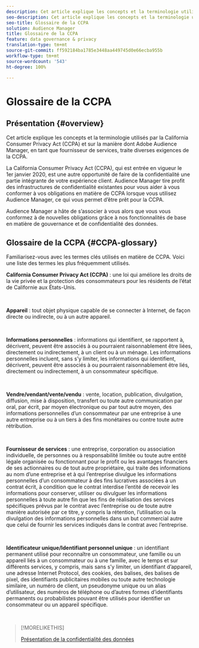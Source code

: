 ```yaml
---
description: Cet article explique les concepts et la terminologie utilisés par la California Consumer Privacy Act (CCPA) et sur la manière dont Adobe Audience Manager traite diverses exigences de la CCPA.
seo-description: Cet article explique les concepts et la terminologie utilisés par la California Consumer Privacy Act (CCPA) et sur la manière dont Adobe Audience Manager traite diverses exigences de la CCPA.
seo-title: Glossaire de la CCPA
solution: Audience Manager
title: Glossaire de la CCPA
feature: data governance & privacy
translation-type: tm+mt
source-git-commit: ff592184ba1785e3448aa449745d0e66ecba955b
workflow-type: tm+mt
source-wordcount: '543'
ht-degree: 100%

---
```



# Glossaire de la CCPA

## Présentation {#overview}

Cet article explique les concepts et la terminologie utilisés par la California Consumer Privacy Act (CCPA) et sur la manière dont Adobe Audience Manager, en tant que fournisseur de services, traite diverses exigences de la CCPA.

La California Consumer Privacy Act (CCPA), qui est entrée en vigueur le 1er janvier 2020, est une autre opportunité de faire de la confidentialité une partie intégrante de votre expérience client. Audience Manager tire profit des infrastructures de confidentialité existantes pour vous aider à vous conformer à vos obligations en matière de CCPA lorsque vous utilisez Audience Manager, ce qui vous permet d’être prêt pour la CCPA.

Audience Manager a hâte de s’associer à vous alors que vous vous conformez à de nouvelles obligations grâce à nos fonctionnalités de base en matière de gouvernance et de confidentialité des données.

## Glossaire de la CCPA {#CCPA-glossary}

Familiarisez-vous avec les termes clés utilisés en matière de CCPA. Voici une liste des termes les plus fréquemment utilisés.

**California Consumer Privacy Act (CCPA)** : une loi qui améliore les droits de la vie privée et la protection des consommateurs pour les résidents de l’état de Californie aux États-Unis.

 

**Appareil** : tout objet physique capable de se connecter à Internet, de façon directe ou indirecte, ou à un autre appareil.

 

**Informations personnelles** : informations qui identifient, se rapportent à, décrivent, peuvent être associés à ou pourraient raisonnablement être liées, directement ou indirectement, à un client ou à un ménage. Les informations personnelles incluent, sans s’y limiter, les informations qui identifient, décrivent, peuvent être associés à ou pourraient raisonnablement être liés, directement ou indirectement, à un consommateur spécifique.

 

**Vendre/vendant/vente/vendu** : vente, location, publication, divulgation, diffusion, mise à disposition, transfert ou toute autre communication par oral, par écrit, par moyen électronique ou par tout autre moyen, des informations personnelles d’un consommateur par une entreprise à une autre entreprise ou à un tiers à des fins monétaires ou contre toute autre rétribution.

 

**Fournisseur de services** : une entreprise, corporation ou association individuelle, de personnes ou à responsabilité limitée ou toute autre entité légale organisée ou fonctionnant pour le profit ou les avantages financiers de ses actionnaires ou de tout autre propriétaire, qui traite des informations au nom d’une entreprise et à qui l’entreprise divulgue les informations personnelles d’un consommateur à des fins lucratives associées à un contrat écrit, à condition que le contrat interdise l’entité de recevoir les informations pour conserver, utiliser ou divulguer les informations personnelles à toute autre fin que les fins de réalisation des services spécifiques prévus par le contrat avec l’entreprise ou de toute autre manière autorisée par ce titre, y compris la rétention, l’utilisation ou la divulgation des informations personnelles dans un but commercial autre que celui de fournir les services indiqués dans le contrat avec l’entreprise.

 

**Identificateur unique/Identifiant personnel unique** : un identifiant permanent utilisé pour reconnaître un consommateur, une famille ou un appareil liés à un consommateur ou à une famille, avec le temps et sur différents services, y compris, mais sans s’y limiter, un identifiant d’appareil, une adresse Internet Protocol, des cookies, des balises, des balises de pixel, des identifiants publicitaires mobiles ou toute autre technologie similaire, un numéro de client, un pseudonyme unique ou un alias d’utilisateur, des numéros de téléphone ou d’autres formes d’identifiants permanents ou probabilistes pouvant être utilisés pour identifier un consommateur ou un appareil spécifique.

 

>[!MORELIKETHIS]
>
>[Présentation de la confidentialité des données](/help/using/overview/data-security-and-privacy/data-privacy.md)